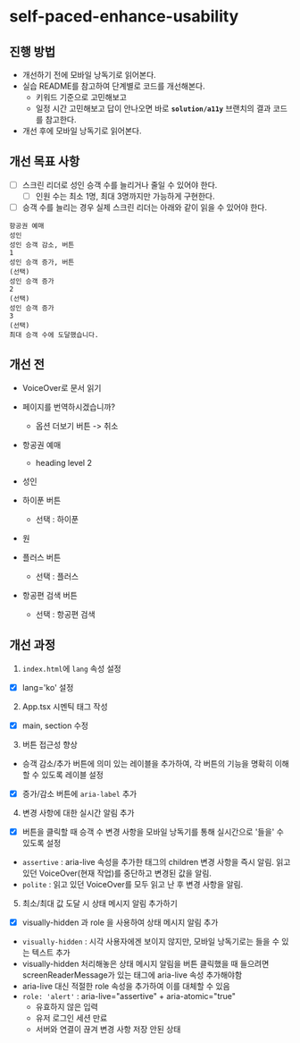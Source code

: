 # self-paced-enhance-usability

## 진행 방법

- 개선하기 전에 모바일 낭독기로 읽어본다.
- 실습 README를 참고하여 단계별로 코드를 개선해본다.
  - 키워드 기준으로 고민해보고
  - 일정 시간 고민해보고 답이 안나오면 바로 **`solution/a11y`** 브랜치의 결과 코드를 참고한다.
- 개선 후에 모바일 낭독기로 읽어본다.

## 개선 목표 사항

- [ ] 스크린 리더로 성인 승객 수를 늘리거나 줄일 수 있어야 한다.
  - [ ] 인원 수는 최소 1명, 최대 3명까지만 가능하게 구현한다.
- [ ] 승객 수를 늘리는 경우 실제 스크린 리더는 아래와 같이 읽을 수 있어야 한다.

```tsx
항공권 예매
성인
성인 승객 감소, 버튼
1
성인 승객 증가, 버튼
(선택)
성인 승객 증가
2
(선택)
성인 승객 증가
3
(선택)
최대 승객 수에 도달했습니다.
```

## 개선 전

- VoiceOver로 문서 읽기

- 페이지를 번역하시겠습니까?
  - 옵션 더보기 버튼 -> 취소
- 항공권 예매
  - heading level 2
- 성인
- 하이푼 버튼
  - 선택 : 하이푼
- 원
- 플러스 버튼
  - 선택 : 플러스
- 항공편 검색 버튼
  - 선택 : 항공편 검색

## 개선 과정

1. `index.html`에 `lang` 속성 설정

- [x] lang='ko' 설정

2. App.tsx 시멘틱 태그 작성

- [x] main, section 수정

3. 버튼 접근성 향상

- 승객 감소/추가 버튼에 의미 있는 레이블을 추가하여, 각 버튼의 기능을 명확히 이해할 수 있도록 레이블 설정
- [x] 증가/감소 버튼에 `aria-label` 추가

4. 변경 사항에 대한 실시간 알림 추가

- [x] 버튼을 클릭할 때 승객 수 변경 사항을 모바일 낭독기를 통해 실시간으로 '들을' 수 있도록 설정
- `assertive` : aria-live 속성을 추가한 태그의 children 변경 사항을 즉시 알림. 읽고 있던 VoiceOver(현재 작업)를 중단하고 변경된 값을 알림.
- `polite` : 읽고 있던 VoiceOver를 모두 읽고 난 후 변경 사항을 알림.

5. 최소/최대 값 도달 시 상태 메시지 알림 추가하기

- [x] visually-hidden 과 role 을 사용하여 상태 메시지 알림 추가
- `visually-hidden` : 시각 사용자에겐 보이지 않지만, 모바일 낭독기로는 들을 수 있는 텍스트 추가
- visually-hidden 처리해놓은 상태 메시지 알림을 버튼 클릭했을 때 들으려면 screenReaderMessage가 있는 태그에 aria-live 속성 추가해야함
- aria-live 대신 적절한 role 속성을 추가하여 이를 대체할 수 있음
- `role: 'alert'` : aria-live="assertive" + aria-atomic="true"
  - 유효하지 않은 입력
  - 유저 로그인 세션 만료
  - 서버와 연결이 끊겨 변경 사항 저장 안된 상태
